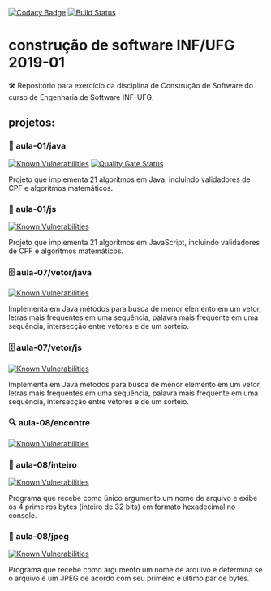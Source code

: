 [![Codacy Badge](https://api.codacy.com/project/badge/Grade/cb5eddacea9841ec8a9a953a3a3f0825)](https://app.codacy.com/app/josecxsta/cs-2019-01?utm_source=github.com&utm_medium=referral&utm_content=josecxsta/cs-2019-01&utm_campaign=Badge_Grade_Dashboard)
[![Build Status](https://travis-ci.com/josecxsta/cs-2019-01.svg?branch=master)](https://travis-ci.com/josecxsta/cs-2019-01)

# construção de software INF/UFG 2019-01
🛠 Repositório para exercício da disciplina de Construção de Software do curso de Engenharia de Software INF-UFG.


## projetos:

### 📝 aula-01/java

[![Known Vulnerabilities](https://snyk.io/test/github/josecxsta/cs-2019-01/badge.svg?targetFile=aula-01/java/pom.xml)](https://snyk.io/test/github/josecxsta/cs-2019-01) [![Quality Gate Status](https://sonarcloud.io/api/project_badges/measure?project=josecxsta_cs-2019-01&metric=alert_status)](https://sonarcloud.io/dashboard?id=josecxsta_cs-2019-01)

Projeto que implementa 21 algorítmos em Java, incluindo validadores de CPF e algorítmos matemáticos.

### 📝 aula-01/js

[![Known Vulnerabilities](https://snyk.io/test/github/josecxsta/cs-2019-01/badge.svg?targetFile=aula-01/js/package.json)](https://snyk.io/test/github/josecxsta/cs-2019-01)

Projeto que implementa 21 algorítmos em JavaScript, incluindo validadores de CPF e algorítmos matemáticos.

### 🗄 aula-07/vetor/java

[![Known Vulnerabilities](https://snyk.io/test/github/josecxsta/cs-2019-01/badge.svg?targetFile=aula-07/vetor/java/pom.xml)](https://snyk.io/test/github/josecxsta/cs-2019-01)

Implementa em Java métodos para busca de menor elemento em um vetor, letras mais frequentes em uma sequência, palavra mais frequente em uma sequência, intersecção entre vetores e de um sorteio.

### 🗄 aula-07/vetor/js

[![Known Vulnerabilities](https://snyk.io/test/github/josecxsta/cs-2019-01/badge.svg?targetFile=aula-07/vetor/js/package.json)](https://snyk.io/test/github/josecxsta/cs-2019-01)

Implementa em Java métodos para busca de menor elemento em um vetor, letras mais frequentes em uma sequência, palavra mais frequente em uma sequência, intersecção entre vetores e de um sorteio.

### 🔍 aula-08/encontre

[![Known Vulnerabilities](https://snyk.io/test/github/josecxsta/cs-2019-01/badge.svg?targetFile=aula-08/encontre/pom.xml)](https://snyk.io/test/github/josecxsta/cs-2019-01)

### 📁 aula-08/inteiro

[![Known Vulnerabilities](https://snyk.io/test/github/josecxsta/cs-2019-01/badge.svg?targetFile=aula-08/inteiro/pom.xml)](https://snyk.io/test/github/josecxsta/cs-2019-01)

Programa que recebe como único argumento um nome de arquivo e exibe os 4 primeiros bytes (inteiro de 32 bits) em formato hexadecimal no console. 

### 📸 aula-08/jpeg

[![Known Vulnerabilities](https://snyk.io/test/github/josecxsta/cs-2019-01/badge.svg?targetFile=aula-08/jpeg/pom.xml)](https://snyk.io/test/github/josecxsta/cs-2019-01)

Programa que recebe como argumento um nome de arquivo e determina se o arquivo é um JPEG de acordo com seu primeiro e último par de bytes.

